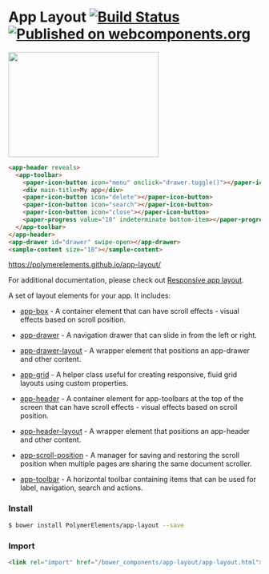 # App Layout [![Build Status](https://travis-ci.org/PolymerElements/app-layout.svg?branch=2.0-preview)](https://travis-ci.org/PolymerElements/app-layout) [![Published on webcomponents.org](https://img.shields.io/badge/webcomponents.org-published-blue.svg)](https://beta.webcomponents.org/element/PolymerElements/app-layout)

[<img src="https://app-layout-assets.appspot.com/assets/docs/app-layout.png" width="300" height="210">](https://polymerelements.github.io/app-layout/)

<!---
```
<custom-element-demo>
  <template>
    <script src="../webcomponentsjs/webcomponents-lite.min.js"></script>
    <link rel="import" href="app-drawer/app-drawer.html">
    <link rel="import" href="app-header/app-header.html">
    <link rel="import" href="app-toolbar/app-toolbar.html">
    <link rel="import" href="demo/sample-content.html">
    <link rel="import" href="../iron-icons/iron-icons.html">
    <link rel="import" href="../paper-icon-button/paper-icon-button.html">
    <link rel="import" href="../paper-progress/paper-progress.html">
    <style is="custom-style">
      body {
        margin: 0;
        font-family: 'Roboto', 'Noto', sans-serif;
        -webkit-font-smoothing: antialiased;
        background: #f1f1f1;
      }
      app-toolbar {
        background-color: #4285f4;
        color: #fff;
      }
      paper-icon-button + [main-title] {
        margin-left: 24px;
      }
      paper-progress {
        display: block;
        width: 100%;
        --paper-progress-active-color: rgba(255, 255, 255, 0.5);
        --paper-progress-container-color: transparent;
      }
      app-header {
        @apply --layout-fixed-top;
        color: #fff;
        --app-header-background-rear-layer: {
          background-color: #ef6c00;
        };
      }
      app-drawer {
        --app-drawer-scrim-background: rgba(0, 0, 100, 0.8);
        --app-drawer-content-container: {
          background-color: #B0BEC5;
        }
      }
      sample-content {
        padding-top: 64px;
      }
    </style>
    <next-code-block></next-code-block>
  </template>
</custom-element-demo>
```
-->
```html
<app-header reveals>
  <app-toolbar>
    <paper-icon-button icon="menu" onclick="drawer.toggle()"></paper-icon-button>
    <div main-title>My app</div>
    <paper-icon-button icon="delete"></paper-icon-button>
    <paper-icon-button icon="search"></paper-icon-button>
    <paper-icon-button icon="close"></paper-icon-button>
    <paper-progress value="10" indeterminate bottom-item></paper-progress>
  </app-toolbar>
</app-header>
<app-drawer id="drawer" swipe-open></app-drawer>
<sample-content size="10"></sample-content>
```

https://polymerelements.github.io/app-layout/

For additional documentation, please check out [Responsive app layout](https://www.polymer-project.org/1.0/toolbox/app-layout).

A set of layout elements for your app. It includes:

- [app-box](/app-box) - A container element that can have scroll effects - visual effects based on scroll position.

- [app-drawer](/app-drawer) - A navigation drawer that can slide in from the left or right.

- [app-drawer-layout](/app-drawer-layout) - A wrapper element that positions an app-drawer and other content.

- [app-grid](/app-grid) - A helper class useful for creating responsive, fluid grid layouts using custom properties.

- [app-header](/app-header) - A container element for app-toolbars at the top of the screen that can have scroll effects - visual effects based on scroll position.

- [app-header-layout](/app-header-layout) - A wrapper element that positions an app-header and other content.

- [app-scroll-position](/app-scroll-position) - A manager for saving and restoring the scroll position when multiple pages are sharing the same document scroller.

- [app-toolbar](/app-toolbar) - A horizontal toolbar containing items that can be used for label, navigation, search and actions.

### Install

```bash
$ bower install PolymerElements/app-layout --save
```

### Import

```html
<link rel="import" href="/bower_components/app-layout/app-layout.html">
```
